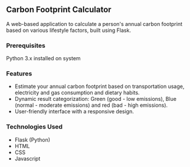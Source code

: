 Carbon Footprint Calculator
---------------------------
A web-based application to calculate a person's annual carbon footprint based on various lifestyle factors, built using Flask.

### Prerequisites

Python 3.x installed on system

### Features

*   Estimate your annual carbon footprint based on transportation usage, electricity and gas consumption and dietary habits.
*   Dynamic result categorization: Green (good - low emissions), Blue (normal - moderate emissions) and red (bad - high emissions).
*   User-friendly interface with a responsive design.

### Technologies Used

*   Flask (Python)
*   HTML
*   CSS
*   Javascript
